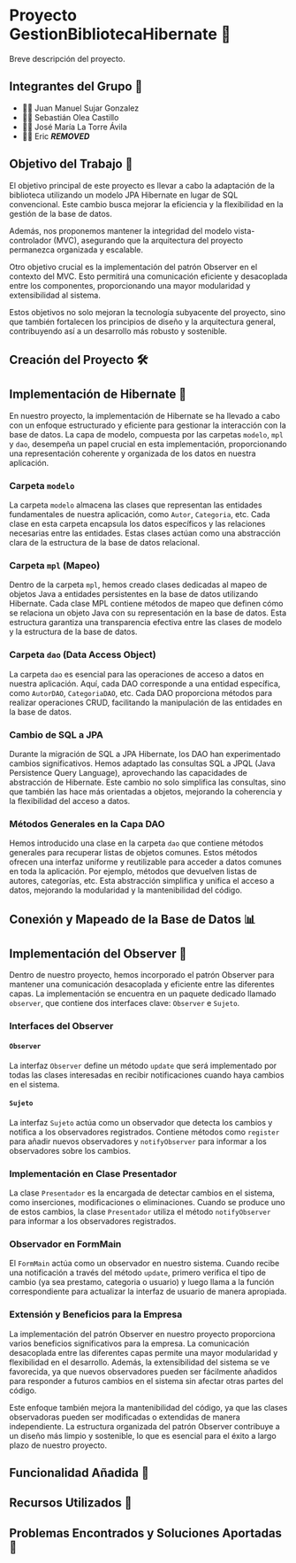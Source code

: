 # Proyecto GestionBibliotecaHibernate 🚀

Breve descripción del proyecto.

## Integrantes del Grupo 👥

- 👨‍💻 Juan Manuel Sujar Gonzalez
- 👨‍💻 Sebastián Olea Castillo
- 👨‍💻 José María La Torre Ávila
- 👨‍💻 Eric ***REMOVED***

## Objetivo del Trabajo 🎯

El objetivo principal de este proyecto es llevar a cabo la adaptación de la biblioteca utilizando un modelo JPA Hibernate en lugar de SQL convencional. Este cambio busca mejorar la eficiencia y la flexibilidad en la gestión de la base de datos.

Además, nos proponemos mantener la integridad del modelo vista-controlador (MVC), asegurando que la arquitectura del proyecto permanezca organizada y escalable.

Otro objetivo crucial es la implementación del patrón Observer en el contexto del MVC. Esto permitirá una comunicación eficiente y desacoplada entre los componentes, proporcionando una mayor modularidad y extensibilidad al sistema.

Estos objetivos no solo mejoran la tecnología subyacente del proyecto, sino que también fortalecen los principios de diseño y la arquitectura general, contribuyendo así a un desarrollo más robusto y sostenible.

## Creación del Proyecto 🛠️



## Implementación de Hibernate 💼

En nuestro proyecto, la implementación de Hibernate se ha llevado a cabo con un enfoque estructurado y eficiente para gestionar la interacción con la base de datos. La capa de modelo, compuesta por las carpetas `modelo`, `mpl` y `dao`, desempeña un papel crucial en esta implementación, proporcionando una representación coherente y organizada de los datos en nuestra aplicación.

### Carpeta `modelo`

La carpeta `modelo` almacena las clases que representan las entidades fundamentales de nuestra aplicación, como `Autor`, `Categoria`, etc. Cada clase en esta carpeta encapsula los datos específicos y las relaciones necesarias entre las entidades. Estas clases actúan como una abstracción clara de la estructura de la base de datos relacional.

### Carpeta `mpl` (Mapeo)

Dentro de la carpeta `mpl`, hemos creado clases dedicadas al mapeo de objetos Java a entidades persistentes en la base de datos utilizando Hibernate. Cada clase MPL contiene métodos de mapeo que definen cómo se relaciona un objeto Java con su representación en la base de datos. Esta estructura garantiza una transparencia efectiva entre las clases de modelo y la estructura de la base de datos.

### Carpeta `dao` (Data Access Object)

La carpeta `dao` es esencial para las operaciones de acceso a datos en nuestra aplicación. Aquí, cada DAO corresponde a una entidad específica, como `AutorDAO`, `CategoriaDAO`, etc. Cada DAO proporciona métodos para realizar operaciones CRUD, facilitando la manipulación de las entidades en la base de datos.

### Cambio de SQL a JPA

Durante la migración de SQL a JPA Hibernate, los DAO han experimentado cambios significativos. Hemos adaptado las consultas SQL a JPQL (Java Persistence Query Language), aprovechando las capacidades de abstracción de Hibernate. Este cambio no solo simplifica las consultas, sino que también las hace más orientadas a objetos, mejorando la coherencia y la flexibilidad del acceso a datos.

### Métodos Generales en la Capa DAO

Hemos introducido una clase en la carpeta `dao` que contiene métodos generales para recuperar listas de objetos comunes. Estos métodos ofrecen una interfaz uniforme y reutilizable para acceder a datos comunes en toda la aplicación. Por ejemplo, métodos que devuelven listas de autores, categorías, etc. Esta abstracción simplifica y unifica el acceso a datos, mejorando la modularidad y la mantenibilidad del código.


## Conexión y Mapeado de la Base de Datos 📊



## Implementación del Observer 🔄

Dentro de nuestro proyecto, hemos incorporado el patrón Observer para mantener una comunicación desacoplada y eficiente entre las diferentes capas. La implementación se encuentra en un paquete dedicado llamado `observer`, que contiene dos interfaces clave: `Observer` e `Sujeto`.

### Interfaces del Observer

#### `Observer`

La interfaz `Observer` define un método `update` que será implementado por todas las clases interesadas en recibir notificaciones cuando haya cambios en el sistema.

#### `Sujeto`

La interfaz `Sujeto` actúa como un observador que detecta los cambios y notifica a los observadores registrados. Contiene métodos como `register` para añadir nuevos observadores y `notifyObserver` para informar a los observadores sobre los cambios.

### Implementación en Clase Presentador

La clase `Presentador` es la encargada de detectar cambios en el sistema, como inserciones, modificaciones o eliminaciones. Cuando se produce uno de estos cambios, la clase `Presentador` utiliza el método `notifyObserver` para informar a los observadores registrados.

### Observador en FormMain

El `FormMain` actúa como un observador en nuestro sistema. Cuando recibe una notificación a través del método `update`, primero verifica el tipo de cambio (ya sea prestamo, categoria o usuario) y luego llama a la función correspondiente para actualizar la interfaz de usuario de manera apropiada.

### Extensión y Beneficios para la Empresa

La implementación del patrón Observer en nuestro proyecto proporciona varios beneficios significativos para la empresa. La comunicación desacoplada entre las diferentes capas permite una mayor modularidad y flexibilidad en el desarrollo. Además, la extensibilidad del sistema se ve favorecida, ya que nuevos observadores pueden ser fácilmente añadidos para responder a futuros cambios en el sistema sin afectar otras partes del código.

Este enfoque también mejora la mantenibilidad del código, ya que las clases observadoras pueden ser modificadas o extendidas de manera independiente. La estructura organizada del patrón Observer contribuye a un diseño más limpio y sostenible, lo que es esencial para el éxito a largo plazo de nuestro proyecto.





## Funcionalidad Añadida 🚀



## Recursos Utilizados 👥



## Problemas Encontrados y Soluciones Aportadas 🚧






